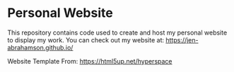 # Personal Website
This repository contains code used to create and host my personal website to display my work.  You can check out my website at:
https://jen-abrahamson.github.io/

Website Template From: 
https://html5up.net/hyperspace

